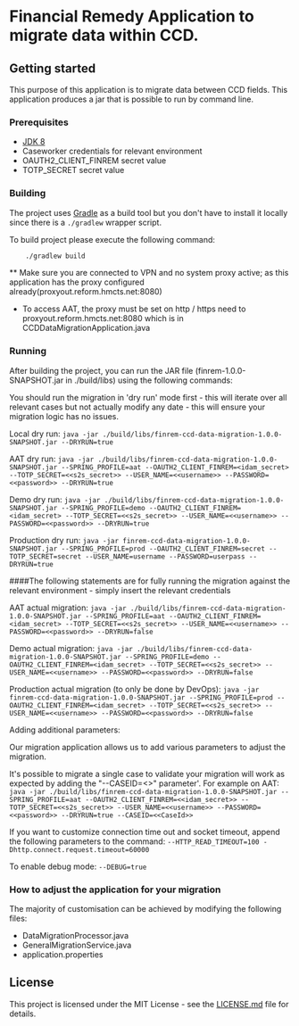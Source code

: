 # Financial Remedy Application to migrate data within CCD. 

## Getting started

This purpose of this application is to migrate data between CCD fields. This application produces a jar that is possible to run by command line.

### Prerequisites

- [JDK 8](https://www.oracle.com/java)
- Caseworker credentials for relevant environment
- OAUTH2_CLIENT_FINREM secret value
- TOTP_SECRET secret value

### Building

The project uses [Gradle](https://gradle.org) as a build tool but you don't have to install it locally since there is a `./gradlew` wrapper script.

To build project please execute the following command:

```bash
    ./gradlew build
```

** Make sure you are connected to VPN and no system proxy active; as this application has the proxy configured already(proxyout.reform.hmcts.net:8080)

- To access AAT, the proxy must be set on http / https need to proxyout.reform.hmcts.net:8080 which is in CCDDataMigrationApplication.java

### Running

After building the project, you can run the JAR file (finrem-1.0.0-SNAPSHOT.jar in ./build/libs) using the following commands:

You should run the migration in 'dry run' mode first - this will iterate over all relevant cases but not actually modify any date - this will ensure your migration logic has no issues.

Local dry run:
`java -jar ./build/libs/finrem-ccd-data-migration-1.0.0-SNAPSHOT.jar --DRYRUN=true`

AAT dry run:
`java -jar ./build/libs/finrem-ccd-data-migration-1.0.0-SNAPSHOT.jar --SPRING_PROFILE=aat --OAUTH2_CLIENT_FINREM=<idam_secret> --TOTP_SECRET=<<s2s_secret>> --USER_NAME=<<username>> --PASSWORD=<<password>> --DRYRUN=true`

Demo dry run:
`java -jar ./build/libs/finrem-ccd-data-migration-1.0.0-SNAPSHOT.jar --SPRING_PROFILE=demo --OAUTH2_CLIENT_FINREM=<idam_secret> --TOTP_SECRET=<<s2s_secret>> --USER_NAME=<<username>> --PASSWORD=<<password>> --DRYRUN=true`

Production dry run:
`java -jar finrem-ccd-data-migration-1.0.0-SNAPSHOT.jar --SPRING_PROFILE=prod --OAUTH2_CLIENT_FINREM=secret --TOTP_SECRET=secret --USER_NAME=username --PASSWORD=userpass --DRYRUN=true`


####The following statements are for fully running the migration against the relevant environment - simply insert the relevant credentials

AAT actual migration:
`java -jar ./build/libs/finrem-ccd-data-migration-1.0.0-SNAPSHOT.jar --SPRING_PROFILE=aat --OAUTH2_CLIENT_FINREM=<idam_secret> --TOTP_SECRET=<<s2s_secret>> --USER_NAME=<<username>> --PASSWORD=<<password>> --DRYRUN=false`

Demo actual migration:
`java -jar ./build/libs/finrem-ccd-data-migration-1.0.0-SNAPSHOT.jar --SPRING_PROFILE=demo --OAUTH2_CLIENT_FINREM=<idam_secret> --TOTP_SECRET=<<s2s_secret>> --USER_NAME=<<username>> --PASSWORD=<<password>> --DRYRUN=false`

Production actual migration (to only be done by DevOps):
`java -jar finrem-ccd-data-migration-1.0.0-SNAPSHOT.jar --SPRING_PROFILE=prod --OAUTH2_CLIENT_FINREM=<idam_secret> --TOTP_SECRET=<<s2s_secret>> --USER_NAME=<<username>> --PASSWORD=<<password>> --DRYRUN=false`

Adding additional parameters:

Our migration application allows us to add various parameters to adjust the migration.

It's possible to migrate a single case to validate your migration will work as expected by adding the "--CASEID=<<CaseId>>" parameter'. For example on AAT:
`java -jar ./build/libs/finrem-ccd-data-migration-1.0.0-SNAPSHOT.jar --SPRING_PROFILE=aat --OAUTH2_CLIENT_FINREM=<<idam_secret>> --TOTP_SECRET=<<s2s_secret>> --USER_NAME=<<username>> --PASSWORD=<<password>> --DRYRUN=true --CASEID=<<CaseId>>`

If you want to customize connection time out and socket timeout, append the following parameters to the command:
```--HTTP_READ_TIMEOUT=100 -Dhttp.connect.request.timeout=60000```

To enable debug mode:
``` --DEBUG=true ```

### How to adjust the application for your migration

The majority of customisation can be achieved by modifying the following files:
 
- DataMigrationProcessor.java
- GeneralMigrationService.java
- application.properties

## License

This project is licensed under the MIT License - see the [LICENSE.md](LICENSE.md) file for details.
